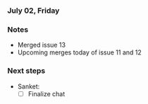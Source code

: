### July 02, Friday

### Notes

- Merged issue 13
- Upcoming merges today of issue 11 and 12

### Next steps

- Sanket:
  - [ ] Finalize chat
